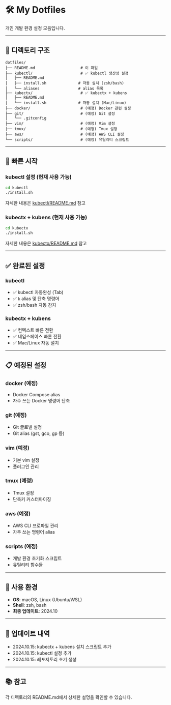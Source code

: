 # 🛠️ My Dotfiles

개인 개발 환경 설정 모음입니다.

---

## 📁 디렉토리 구조

```
dotfiles/
├── README.md                    # 이 파일
├── kubectl/                     # ✅ kubectl 생산성 설정
│   ├── README.md
│   ├── install.sh              # 자동 설치 (zsh/bash)
│   └── aliases                 # alias 목록
├── kubectx/                     # ✅ kubectx + kubens
│   ├── README.md
│   └── install.sh              # 자동 설치 (Mac/Linux)
├── docker/                      # (예정) Docker 관련 설정
├── git/                         # (예정) Git 설정
│   └── .gitconfig
├── vim/                         # (예정) Vim 설정
├── tmux/                        # (예정) Tmux 설정
├── aws/                         # (예정) AWS CLI 설정
└── scripts/                     # (예정) 유틸리티 스크립트
```

---

## 🚀 빠른 시작

### kubectl 설정 (현재 사용 가능)
```bash
cd kubectl
./install.sh
```

자세한 내용은 [kubectl/README.md](kubectl/README.md) 참고

### kubectx + kubens (현재 사용 가능)
```bash
cd kubectx
./install.sh
```

자세한 내용은 [kubectx/README.md](kubectx/README.md) 참고

---

## ✅ 완료된 설정

### kubectl
- ✅ kubectl 자동완성 (Tab)
- ✅ `k` alias 및 단축 명령어
- ✅ zsh/bash 자동 감지

### kubectx + kubens
- ✅ 컨텍스트 빠른 전환
- ✅ 네임스페이스 빠른 전환
- ✅ Mac/Linux 자동 설치

---

## 📋 예정된 설정

### docker (예정)
- Docker Compose alias
- 자주 쓰는 Docker 명령어 단축

### git (예정)
- Git 글로벌 설정
- Git alias (gst, gco, gp 등)

### vim (예정)
- 기본 vim 설정
- 플러그인 관리

### tmux (예정)
- Tmux 설정
- 단축키 커스터마이징

### aws (예정)
- AWS CLI 프로파일 관리
- 자주 쓰는 명령어 alias

### scripts (예정)
- 개발 환경 초기화 스크립트
- 유틸리티 함수들

---

## 🔧 사용 환경

- **OS**: macOS, Linux (Ubuntu/WSL)
- **Shell**: zsh, bash
- **최종 업데이트**: 2024.10

---

## 📝 업데이트 내역

- 2024.10.15: kubectx + kubens 설치 스크립트 추가
- 2024.10.15: kubectl 설정 추가
- 2024.10.15: 레포지토리 초기 생성

---

## 📚 참고

각 디렉토리의 README.md에서 상세한 설명을 확인할 수 있습니다.
